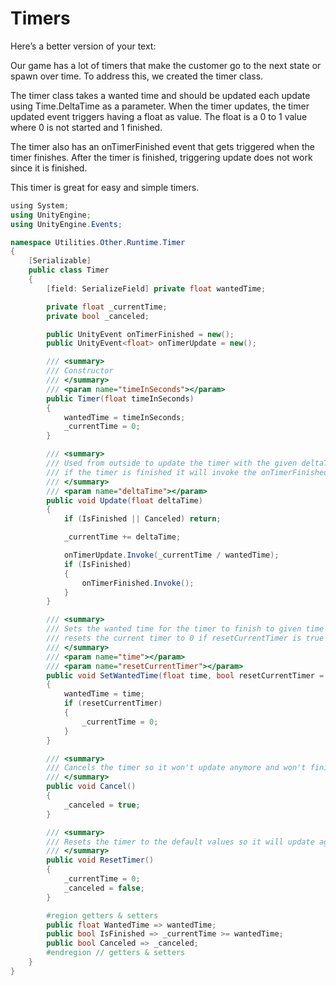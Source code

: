 # Timers

Here’s a better version of your text:

Our game has a lot of timers that make the customer go to the next state or spawn over time. To address this, we created the timer class.

The timer class takes a wanted time and should be updated each update using Time.DeltaTime as a parameter. When the timer updates, the timer updated event triggers having a float as value. The float is a 0 to 1 value where 0 is not started and 1 finished.

The timer also has an onTimerFinished event that gets triggered when the timer finishes. After the timer is finished, triggering update does not work since it is finished.

This timer is great for easy and simple timers.&#x20;

```csharp
﻿using System;
using UnityEngine;
using UnityEngine.Events;

namespace Utilities.Other.Runtime.Timer
{
    [Serializable]
    public class Timer
    {
        [field: SerializeField] private float wantedTime;

        private float _currentTime;
        private bool _canceled;

        public UnityEvent onTimerFinished = new();
        public UnityEvent<float> onTimerUpdate = new();

        /// <summary>
        /// Constructor
        /// </summary>
        /// <param name="timeInSeconds"></param>
        public Timer(float timeInSeconds)
        {
            wantedTime = timeInSeconds;
            _currentTime = 0;
        }

        /// <summary>
        /// Used from outside to update the timer with the given deltaTime (Time.deltaTime)
        /// if the timer is finished it will invoke the onTimerFinished event and won't update anymore
        /// </summary>
        /// <param name="deltaTime"></param>
        public void Update(float deltaTime)
        {
            if (IsFinished || Canceled) return;

            _currentTime += deltaTime;

            onTimerUpdate.Invoke(_currentTime / wantedTime);
            if (IsFinished)
            {
                onTimerFinished.Invoke();
            }
        }

        /// <summary>
        /// Sets the wanted time for the timer to finish to given time
        /// resets the current timer to 0 if resetCurrentTimer is true
        /// </summary>
        /// <param name="time"></param>
        /// <param name="resetCurrentTimer"></param>
        public void SetWantedTime(float time, bool resetCurrentTimer = false)
        {
            wantedTime = time;
            if (resetCurrentTimer)
            {
                _currentTime = 0;
            }
        }

        /// <summary>
        /// Cancels the timer so it won't update anymore and won't finish
        /// </summary>
        public void Cancel()
        {
            _canceled = true;
        }

        /// <summary>
        /// Resets the timer to the default values so it will update again and can finish
        /// </summary>
        public void ResetTimer()
        {
            _currentTime = 0;
            _canceled = false;
        }

        #region getters & setters
        public float WantedTime => wantedTime;
        public bool IsFinished => _currentTime >= wantedTime;
        public bool Canceled => _canceled;
        #endregion // getters & setters
    }
}
```

